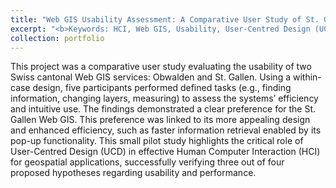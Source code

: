 ```yaml
---
title: "Web GIS Usability Assessment: A Comparative User Study of St. Gallen and Obwalden Cantonal Services"
excerpt: "<b>Keywords: HCI, Web GIS, Usability, User-Centred Design (UCD)</b><br/><br/><a href='/files/Report_HCI.pdf'>[Report]</a> <br/><br/>This project was a comparative user study evaluating the <b>usability</b> of two Swiss cantonal Web GIS services: Obwalden and St. Gallen. Using a within-case design, five participants performed defined tasks (e.g., finding information, changing layers, measuring) to assess the systems’ efficiency and intuitive use. The findings demonstrated a clear preference for the St. Gallen Web GIS. This preference was linked to its more appealing design and enhanced efficiency, such as faster information retrieval enabled by its pop-up functionality. This small pilot study highlights the critical role of <b>User-Centred Design (UCD)</b> in effective Human Computer Interaction (HCI) for geospatial applications, successfully verifying three out of four proposed hypotheses regarding usability and performance. <br/><br/><img src='/images/hci.jpg' width='500' height='300'>"
collection: portfolio
---
```


This project was a comparative user study evaluating the usability of two Swiss cantonal Web GIS services: Obwalden and St. Gallen.
Using a within-case design, five participants performed defined tasks (e.g., finding information, changing layers, measuring) to assess the systems’ efficiency and intuitive use. The findings demonstrated a clear preference for the St. Gallen Web GIS. This preference was linked to its more appealing design and enhanced efficiency, such as faster information retrieval enabled by its pop-up functionality.
This small pilot study highlights the critical role of User-Centred Design (UCD) in effective Human Computer Interaction (HCI) for geospatial applications, successfully verifying three out of four proposed hypotheses regarding usability and performance.
<br>
